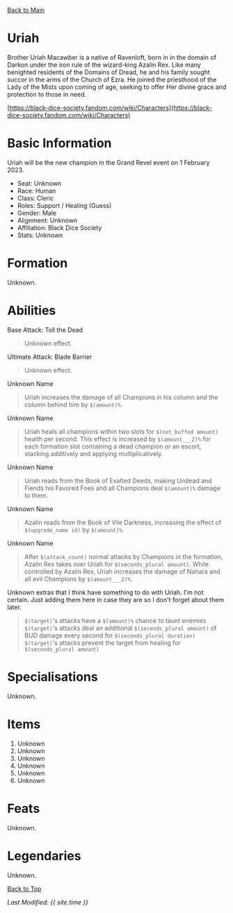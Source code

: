 [Back to Main](index.md)

<!-- ![Profile Picture](images/profile_uriah.png) -->

# Uriah

Brother Uriah Macawber is a native of Ravenloft, born in in the domain of Darkon under the iron rule of the wizard-king Azalin Rex. Like many benighted residents of the Domains of Dread, he and his family sought succor in the arms of the Church of Ezra. He joined the priesthood of the Lady of the Mists upon coming of age, seeking to offer Her divine grace and protection to those in need.

[https://black-dice-society.fandom.com/wiki/Characters](https://black-dice-society.fandom.com/wiki/Characters)

# Basic Information

Uriah will be the new champion in the Grand Revel event on 1 February 2023.

* Seat: Unknown
* Race: Human
* Class: Cleric
* Roles: Support / Healing (Guess)
* Gender: Male
* Alignment: Unknown
* Affiliation: Black Dice Society
* Stats: Unknown

# Formation

Unknown.
<!-- ![Formation Layout](images/formation_uriah.png) -->

# Abilities

Base Attack: Toll the Dead
> Unknown effect.

Ultimate Attack: Blade Barrier
> Unknown effect.

Unknown Name
> Uriah increases the damage of all Champions in his column and the column behind him by `$(amount)%`.

Unknown Name
> Uriah heals all champions within two slots for `$(not_buffed amount)` health per second. This effect is increased by `$(amount___2)%` for each formation slot containing a dead champion or an escort, stacking additively and applying multiplicatively.

Unknown Name
> Uriah reads from the Book of Exalted Deeds, making Undead and Fiends his Favored Foes and all Champions deal `$(amount)%` damage to them.

Unknown Name
> Azalin reads from the Book of Vile Darkness, increasing the effect of `$(upgrade_name id)` by `$(amount)%`.

Unknown Name
> After `$(attack_count)` normal attacks by Champions in the formation, Azalin Rex takes over Uriah for `$(seconds_plural amount)`. While controlled by Azalin Rex, Uriah increases the damage of Nahara and all evil Champions by `$(amount___2)%`.

Unknown extras that I think have something to do with Uriah. I'm not certain. Just adding them here in case they are so I don't forget about them later.
> `$(target)`'s attacks have a `$(amount)%` chance to taunt enemies
> `$(target)`'s attacks deal an additional `$(seconds_plural amount)` of BUD damage every second for `$(seconds_plural duration)`
> `$(target)`'s attacks prevent the target from healing for `$(seconds_plural amount)`

# Specialisations

Unknown.

# Items

1. Unknown
2. Unknown
3. Unknown
4. Unknown
5. Unknown
6. Unknown

# Feats

Unknown.

# Legendaries

Unknown.

[Back to Top](#top)

*Last Modified: {{ site.time }}*